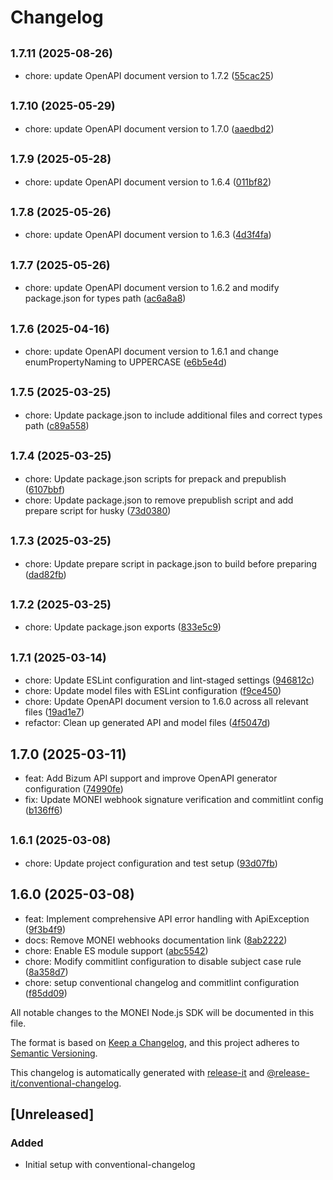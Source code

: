 # Changelog

## <small>1.7.11 (2025-08-26)</small>

* chore: update OpenAPI document version to 1.7.2 ([55cac25](https://github.com/MONEI/monei-node-sdk/commit/55cac25))

## <small>1.7.10 (2025-05-29)</small>

* chore: update OpenAPI document version to 1.7.0 ([aaedbd2](https://github.com/MONEI/monei-node-sdk/commit/aaedbd2))

## <small>1.7.9 (2025-05-28)</small>

* chore: update OpenAPI document version to 1.6.4 ([011bf82](https://github.com/MONEI/monei-node-sdk/commit/011bf82))

## <small>1.7.8 (2025-05-26)</small>

* chore: update OpenAPI document version to 1.6.3 ([4d3f4fa](https://github.com/MONEI/monei-node-sdk/commit/4d3f4fa))

## <small>1.7.7 (2025-05-26)</small>

* chore: update OpenAPI document version to 1.6.2 and modify package.json for types path ([ac6a8a8](https://github.com/MONEI/monei-node-sdk/commit/ac6a8a8))

## <small>1.7.6 (2025-04-16)</small>

* chore: update OpenAPI document version to 1.6.1 and change enumPropertyNaming to UPPERCASE ([e6b5e4d](https://github.com/MONEI/monei-node-sdk/commit/e6b5e4d))

## <small>1.7.5 (2025-03-25)</small>

* chore: Update package.json to include additional files and correct types path ([c89a558](https://github.com/MONEI/monei-node-sdk/commit/c89a558))

## <small>1.7.4 (2025-03-25)</small>

* chore: Update package.json scripts for prepack and prepublish ([6107bbf](https://github.com/MONEI/monei-node-sdk/commit/6107bbf))
* chore: Update package.json to remove prepublish script and add prepare script for husky ([73d0380](https://github.com/MONEI/monei-node-sdk/commit/73d0380))

## <small>1.7.3 (2025-03-25)</small>

* chore: Update prepare script in package.json to build before preparing ([dad82fb](https://github.com/MONEI/monei-node-sdk/commit/dad82fb))

## <small>1.7.2 (2025-03-25)</small>

* chore: Update package.json exports ([833e5c9](https://github.com/MONEI/monei-node-sdk/commit/833e5c9))

## <small>1.7.1 (2025-03-14)</small>

* chore: Update ESLint configuration and lint-staged settings ([946812c](https://github.com/MONEI/monei-node-sdk/commit/946812c))
* chore: Update model files with ESLint configuration ([f9ce450](https://github.com/MONEI/monei-node-sdk/commit/f9ce450))
* chore: Update OpenAPI document version to 1.6.0 across all relevant files ([19ad1e7](https://github.com/MONEI/monei-node-sdk/commit/19ad1e7))
* refactor: Clean up generated API and model files ([4f5047d](https://github.com/MONEI/monei-node-sdk/commit/4f5047d))

## 1.7.0 (2025-03-11)

* feat: Add Bizum API support and improve OpenAPI generator configuration ([74990fe](https://github.com/MONEI/monei-node-sdk/commit/74990fe))
* fix: Update MONEI webhook signature verification and commitlint config ([b136ff6](https://github.com/MONEI/monei-node-sdk/commit/b136ff6))

## <small>1.6.1 (2025-03-08)</small>

* chore: Update project configuration and test setup ([93d07fb](https://github.com/MONEI/monei-node-sdk/commit/93d07fb))

## 1.6.0 (2025-03-08)

* feat: Implement comprehensive API error handling with ApiException ([9f3b4f9](https://github.com/MONEI/monei-node-sdk/commit/9f3b4f9))
* docs: Remove MONEI webhooks documentation link ([8ab2222](https://github.com/MONEI/monei-node-sdk/commit/8ab2222))
* chore: Enable ES module support ([abc5542](https://github.com/MONEI/monei-node-sdk/commit/abc5542))
* chore: Modify commitlint configuration to disable subject case rule ([8a358d7](https://github.com/MONEI/monei-node-sdk/commit/8a358d7))
* chore: setup conventional changelog and commitlint configuration ([f85dd09](https://github.com/MONEI/monei-node-sdk/commit/f85dd09))

All notable changes to the MONEI Node.js SDK will be documented in this file.

The format is based on [Keep a Changelog](https://keepachangelog.com/en/1.0.0/),
and this project adheres to [Semantic Versioning](https://semver.org/spec/v2.0.0.html).

This changelog is automatically generated with [release-it](https://github.com/release-it/release-it)
and [@release-it/conventional-changelog](https://github.com/release-it/conventional-changelog).

## [Unreleased]

### Added
- Initial setup with conventional-changelog
